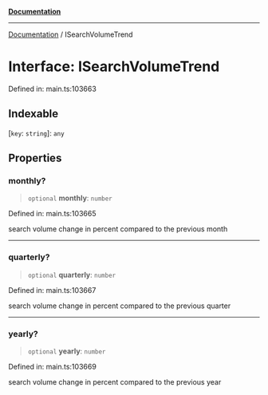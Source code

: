 [**Documentation**](../README.md)

***

[Documentation](../README.md) / ISearchVolumeTrend

# Interface: ISearchVolumeTrend

Defined in: main.ts:103663

## Indexable

\[`key`: `string`\]: `any`

## Properties

### monthly?

> `optional` **monthly**: `number`

Defined in: main.ts:103665

search volume change in percent compared to the previous month

***

### quarterly?

> `optional` **quarterly**: `number`

Defined in: main.ts:103667

search volume change in percent compared to the previous quarter

***

### yearly?

> `optional` **yearly**: `number`

Defined in: main.ts:103669

search volume change in percent compared to the previous year
